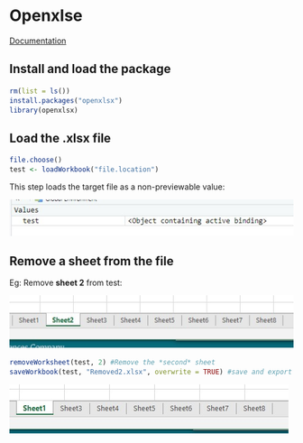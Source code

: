 # Openxlse

[Documentation](https://www.rdocumentation.org/packages/openxlsx/versions/4.2.4/topics/removeWorksheet)

## Install and load the package

```r
rm(list = ls())
install.packages("openxlsx")
library(openxlsx)
```

## Load the .xlsx file

```r
file.choose()
test <- loadWorkbook("file.location")
```

This step loads the target file as a non-previewable value:

![alt text](https://github.com/liuchen37/Pics/blob/main/Test_as_value.jpg?raw=true)

## Remove a sheet from the file

Eg: Remove **sheet 2** from test:

![alt text](https://github.com/liuchen37/Pics/blob/main/Before_removal.jpg?raw=true)

```r
removeWorksheet(test, 2) #Remove the *second* sheet
saveWorkbook(test, "Removed2.xlsx", overwrite = TRUE) #save and export to a file
```

![alt text](https://github.com/liuchen37/Pics/blob/main/After_removal.jpg?raw=true)
